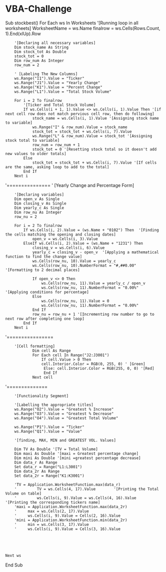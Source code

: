# VBA-Challenge

Sub stockbest()
    For Each ws In Worksheets '[Running loop in all worksheets]
        WorksheetName = ws.Name
        finalrow = ws.Cells(Rows.Count, 1).End(xlUp).Row
        
        '[Declaring all necessary variables]
        Dim stock_name As String
        Dim stock_tot As Double
        stock_tot = 0
        Dim row_num As Integer
        row_num = 2
        
        ' [Labeling The New Columns]
        ws.Range("I1").Value = "Ticker"
        ws.Range("J1").Value = "Yearly Change"
        ws.Range("K1").Value = "Percent Change"
        ws.Range("L1").Value = "Total Stock Volume"
        
        For i = 2 To finalrow
            '[Ticker and Total Stock Volume]
            If ws.Cells(i + 1, 1).Value <> ws.Cells(i, 1).Value Then '[if next cell row does not match pervious cell row, then do following]
                stock_name = ws.Cells(i, 1).Value '[Assigning stock name to variable]
                ws.Range("I" & row_num).Value = stock_name
                stock_tot = stock_tot + ws.Cells(i, 7).Value
                ws.Range("L" & row_num).Value = stock_tot '[Assigning stock total to variable]
                row_num = row_num + 1
                stock_tot = 0 '[Resetting stock total so it doesn't add new values to older totals]
            Else
                stock_tot = stock_tot + ws.Cells(i, 7).Value '[If cells are the same, asking loop to add to the total]
            End If
        Next i
        
'===============
' [Yearly Change and Percentage Form]

        '[Declaring variables]
        Dim open_v As Single
        Dim closing_v As Single
        Dim yearly_c As Single
        Dim row_nu As Integer
        row_nu = 2
        
        For i = 2 To finalrow
            If ws.Cells(i, 2).Value = (ws.Name + "0102") Then  '[Finding the cells matching the opening and closing dates]
                open_v = ws.Cells(i, 3).Value
            ElseIf ws.Cells(i, 2).Value = (ws.Name + "1231") Then
                closing_v = ws.Cells(i, 6).Value
                yearly_c = closing_v - open_v  '[Applying a mathematical function to find the change value]
                ws.Cells(row_nu, 10).Value = yearly_c
                ws.Cells(row_nu, 10).NumberFormat = "#,##0.00"   '[Formatting to 2 decimal places]
                
                If open_v <> 0 Then
                    ws.Cells(row_nu, 11).Value = yearly_c / open_v
                    ws.Cells(row_nu, 11).NumberFormat = "0.00%"  '[Applying conditions for percentage]
                Else
                    ws.Cells(row_nu, 11).Value = 0
                    ws.Cells(row_nu, 11).NumberFormat = "0.00%"
                End If
                row_nu = row_nu + 1 '[Incrementing row number to go to next row after completing one loop]
            End If
        Next i
        
'================

        '[Cell formatting]
                Dim cell As Range
                For Each cell In Range("J2:J3001")
                    If cell.Value > 0 Then
                    cell.Interior.Color = RGB(0, 255, 0) ' [Green]
                     Else: cell.Interior.Color = RGB(255, 0, 0) '[Red]
                     End If
                Next cell
                
                
'==============

        '[Functionality Segment]
        
        '[Labelling the appropriate titles]
        ws.Range("O2").Value = "Greatest % Increase"
        ws.Range("O3").Value = "Greatest % Decrease"
        ws.Range("O4").Value = "Greatest Total Volume"

        ws.Range("P1").Value = "Ticker"
        ws.Range("Q1").Value = "Value"
        
        '[finding, MAX, MIN and GREATEST VOL. Values]
        
        Dim TV As Double '[TV = Total Volume]
        Dim maxi As Double '[maxi = Greatest percentage change]
        Dim mini As Double '[mini =greatest percentage decrease]
        Dim data_r As Range
        Set data_r = Range("L1:L3001")
        Dim data_2r As Range
        Set data_2r = Range("K1:K3001")
        
        'TV = Application.WorksheetFunction.max(data_r)
        '         TV = ws.Cells(4, 17).Value        '[Printing the Total Volume on table]
        '         ws.Cells(i, 9).Value = ws.Cells(4, 16).Value   '[Printing the corresponding tickers name]
        'maxi = Application.WorksheetFunction.max(data_2r)
        '     max = ws.Cells(2, 17).Value
        '     ws.Cells(i, 9).Value = Cells(2, 16).Value
        'mini = Application.WorksheetFunction.min(data_2r)
        '     min = ws.Cells(3, 17).Value
        '     ws.Cells(i, 9).Value = Cells(3, 16).Value
             
       
        
        
        
    Next ws
End Sub
